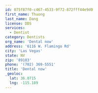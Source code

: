 ```yaml
---
id: 075f87f0-c467-4533-9f72-872fff44e9d0
first_name: Thuong
last_name: Dang
license: DDS
services:
  - Dentist
category: Dentists
org_name: 'Dental now'
address: '6116 W. Flamingo Rd'
city: 'Las Vegas'
state: NV
zip: '89103'
phone: '(702) 369-5551'
title: 'Dental now'
_geoloc:
  lat: 36.0715
  lng: -115.189
---
```

